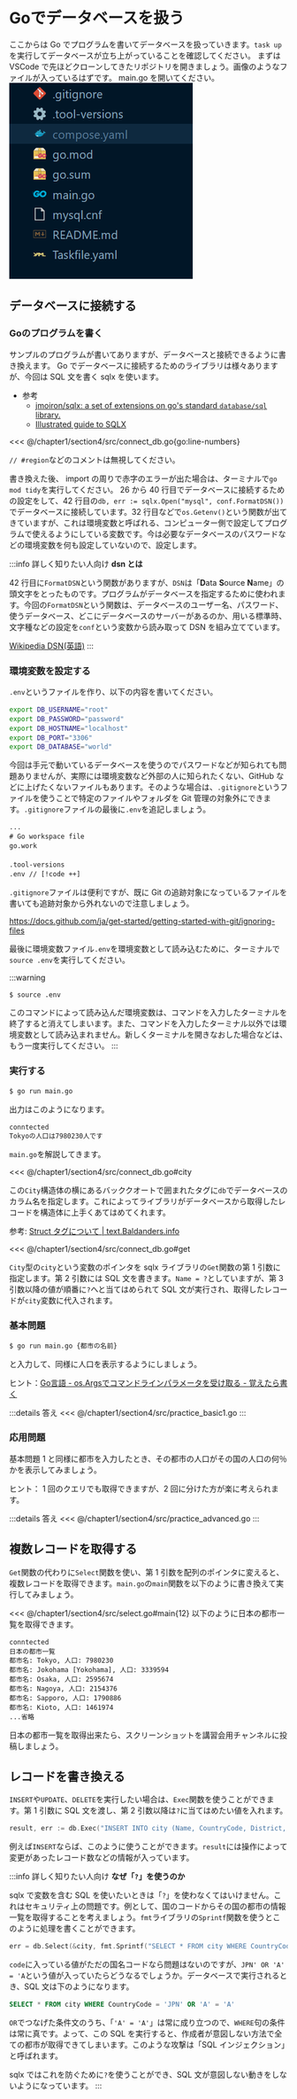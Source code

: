 # Goでデータベースを扱う

ここからは Go でプログラムを書いてデータベースを扱っていきます。`task up`を実行してデータベースが立ち上がっていることを確認してください。
まずは VSCode で先ほどクローンしてきたリポジトリを開きましょう。画像のようなファイルが入っているはずです。 main.go を開いてください。
![](images/files.png)

## データベースに接続する

### Goのプログラムを書く

サンプルのプログラムが書いてありますが、データベースと接続できるように書き換えます。
Go でデータベースに接続するためのライブラリは様々ありますが、今回は SQL 文を書く sqlx を使います。

- 参考
  - [jmoiron/sqlx: a set of extensions on go's standard `database/sql` library.](https://pkg.go.dev/github.com/jmoiron/sqlx)
  - [Illustrated guide to SQLX](https://jmoiron.github.io/sqlx/)

<<< @/chapter1/section4/src/connect_db.go{go:line-numbers}

`// #region`などのコメントは無視してください。

書き換えた後、 import の周りで赤字のエラーが出た場合は、ターミナルで`go mod tidy`を実行してください。
26 から 40 行目でデータベースに接続するための設定をして、42 行目の`db, err := sqlx.Open("mysql", conf.FormatDSN())`でデータベースに接続しています。32 行目などで`os.Getenv()`という関数が出てきていますが、これは環境変数と呼ばれる、コンピューター側で設定してプログラムで使えるようにしている変数です。今は必要なデータベースのパスワードなどの環境変数を何も設定していないので、設定します。

:::info 詳しく知りたい人向け
**dsn とは**

42 行目に`FormatDSN`という関数がありますが、`DSN`は「**D**ata **S**ource **N**ame」の頭文字をとったものです。プログラムがデータベースを指定するために使われます。今回の`FormatDSN`という関数は、データベースのユーザー名、パスワード、使うデータベース、どこにデータベースのサーバーがあるのか、用いる標準時、文字種などの設定を`conf`という変数から読み取って DSN を組み立てています。

[Wikipedia DSN(英語)](https://en.wikipedia.org/wiki/Data_source_name)
:::

### 環境変数を設定する

`.env`というファイルを作り、以下の内容を書いてください。

```sh
export DB_USERNAME="root"
export DB_PASSWORD="password"
export DB_HOSTNAME="localhost"
export DB_PORT="3306"
export DB_DATABASE="world"
```

今回は手元で動いているデータベースを使うのでパスワードなどが知られても問題ありませんが、実際には環境変数など外部の人に知られたくない、GitHub などに上げたくないファイルもあります。そのような場合は、`.gitignore`というファイルを使うことで特定のファイルやフォルダを Git 管理の対象外にできます。`.gitignore`ファイルの最後に`.env`を追記しましょう。

```txt
...
# Go workspace file
go.work

.tool-versions
.env // [!code ++]
```

`.gitignore`ファイルは便利ですが、既に Git の追跡対象になっているファイルを書いても追跡対象から外れないので注意しましょう。

https://docs.github.com/ja/get-started/getting-started-with-git/ignoring-files

最後に環境変数ファイル`.env`を環境変数として読み込むために、ターミナルで`source .env`を実行してください。

:::warning

```sh
$ source .env
```

このコマンドによって読み込んだ環境変数は、コマンドを入力したターミナルを終了すると消えてしまいます。また、コマンドを入力したターミナル以外では環境変数として読み込まれません。新しくターミナルを開きなおした場合などは、もう一度実行してください。
:::

### 実行する

```sh
$ go run main.go
```

出力はこのようになります。

```txt
conntected
Tokyoの人口は7980230人です
```

`main.go`を解説してきます。

<<< @/chapter1/section4/src/connect_db.go#city

この`City`構造体の横にあるバッククオートで囲まれたタグに`db`でデータベースのカラム名を指定します。これによってライブラリがデータベースから取得したレコードを構造体に上手くあてはめてくれます。

参考: [Struct タグについて | text.Baldanders.info](https://text.baldanders.info/golang/struct-tag/)

<<< @/chapter1/section4/src/connect_db.go#get

`City`型の`city`という変数のポインタを sqlx ライブラリの`Get`関数の第 1 引数に指定します。第 2 引数には SQL 文を書きます。`Name = ?`としていますが、第 3 引数以降の値が順番に`?`へと当てはめられて SQL 文が実行され、取得したレコードが`city`変数に代入されます。

### 基本問題

```sh
$ go run main.go {都市の名前}
```

と入力して、同様に人口を表示するようにしましょう。

ヒント：[Go言語 - os.Argsでコマンドラインパラメータを受け取る - 覚えたら書く](https://blog.y-yuki.net/entry/2017/04/30/000000)

:::details 答え
<<< @/chapter1/section4/src/practice_basic1.go
:::

### 応用問題

基本問題 1 と同様に都市を入力したとき、その都市の人口がその国の人口の何％かを表示してみましょう。

ヒント： 1 回のクエリでも取得できますが、2 回に分けた方が楽に考えられます。

:::details 答え
<<< @/chapter1/section4/src/practice_advanced.go
:::

## 複数レコードを取得する

`Get`関数の代わりに`Select`関数を使い、第 1 引数を配列のポインタに変えると、複数レコードを取得できます。`main.go`の`main`関数を以下のように書き換えて実行してみましょう。

<<< @/chapter1/section4/src/select.go#main{12}
以下のように日本の都市一覧を取得できます。

```txt
conntected
日本の都市一覧
都市名: Tokyo, 人口: 7980230
都市名: Jokohama [Yokohama], 人口: 3339594
都市名: Osaka, 人口: 2595674
都市名: Nagoya, 人口: 2154376
都市名: Sapporo, 人口: 1790886
都市名: Kioto, 人口: 1461974
...省略
```

日本の都市一覧を取得出来たら、スクリーンショットを講習会用チャンネルに投稿しましょう。

## レコードを書き換える

`INSERT`や`UPDATE`、`DELETE`を実行したい場合は、`Exec`関数を使うことができます。第 1 引数に SQL 文を渡し、第 2 引数以降は`?`に当てはめたい値を入れます。

```go
result, err := db.Exec("INSERT INTO city (Name, CountryCode, District, Population) VALUES (?,?,?,?)", name, countryCode, district, population)
```

例えば`INSERT`ならば、このように使うことができます。`result`には操作によって変更があったレコード数などの情報が入っています。

:::info 詳しく知りたい人向け
**なぜ「`?`」を使うのか**

sqlx で変数を含む SQL を使いたいときは「`?`」を使わなくてはいけません。これはセキュリティ上の問題です。例として、国のコードからその国の都市の情報一覧を取得することを考えましょう。`fmt`ライブラリの`Sprintf`関数を使うとこのように処理を書くことができます。

```go
err = db.Select(&city, fmt.Sprintf("SELECT * FROM city WHERE CountryCode = '%s'", code))
```

`code`に入っている値がただの国名コードなら問題はないのですが、`JPN' OR 'A' = 'A`という値が入っていたらどうなるでしょうか。データベースで実行されるとき、SQL 文は下のようになります。

```sql
SELECT * FROM city WHERE CountryCode = 'JPN' OR 'A' = 'A'
```

`OR`でつなげた条件文のうち、「`'A' = 'A'`」は常に成り立つので、`WHERE`句の条件は常に真です。よって、この SQL を実行すると、作成者が意図しない方法で全ての都市が取得できてしまいます。このような攻撃は「SQL インジェクション」と呼ばれます。

sqlx ではこれを防ぐために`?`を使うことができ、SQL 文が意図しない動きをしないようになっています。
:::
